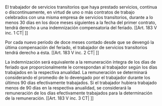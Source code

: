 El trabajador de servicios transitorios que haya prestado servicios, continua o discontinuamente, en virtud de uno o más contratos de trabajo celebrados con una misma empresa de servicios transitorios, durante a lo menos 30 días en los doce meses siguientes a la fecha del primer contrato, tendrá derecho a una indemnización compensatoria del feriado. [[Art. 183 V inc. 1 CT| ]]

Por cada nuevo período de doce meses contado desde que se devengó la última compensación del feriado, el trabajador de servicios transitorios tendrá derecho a ésta. [[Art. 183 V inc. 2 CT| ]]

La indemnización será equivalente a la remuneración íntegra de los días de feriado que proporcionalmente le correspondan al trabajador según los días trabajados en la respectiva anualidad. La remuneración se determinará considerando el promedio de lo devengado por el trabajador durante los últimos 90 días efectivamente trabajados. Si el trabajador hubiera trabajado menos de 90 días en la respectiva anualidad, se considerará la remuneración de los días efectivamente trabajados para la determinación de la remuneración. [[Art. 183 V inc. 3 CT| ]]
